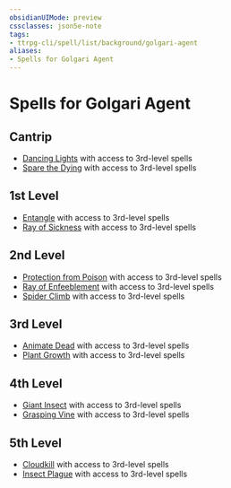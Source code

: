 ```yaml
---
obsidianUIMode: preview
cssclasses: json5e-note
tags:
- ttrpg-cli/spell/list/background/golgari-agent
aliases:
- Spells for Golgari Agent
---
```

# Spells for Golgari Agent

## Cantrip

- [Dancing Lights](Інструменти%20ДМ/CLI/spells/dancing-lights-xphb.md "XPHB") with access to 3rd-level spells
- [Spare the Dying](Інструменти%20ДМ/CLI/spells/spare-the-dying-xphb.md "XPHB") with access to 3rd-level spells

## 1st Level

- [Entangle](Інструменти%20ДМ/CLI/spells/entangle-xphb.md "XPHB") with access to 3rd-level spells
- [Ray of Sickness](Інструменти%20ДМ/CLI/spells/ray-of-sickness-xphb.md "XPHB") with access to 3rd-level spells

## 2nd Level

- [Protection from Poison](Інструменти%20ДМ/CLI/spells/protection-from-poison-xphb.md "XPHB") with access to 3rd-level spells
- [Ray of Enfeeblement](Інструменти%20ДМ/CLI/spells/ray-of-enfeeblement-xphb.md "XPHB") with access to 3rd-level spells
- [Spider Climb](Інструменти%20ДМ/CLI/spells/spider-climb-xphb.md "XPHB") with access to 3rd-level spells

## 3rd Level

- [Animate Dead](Інструменти%20ДМ/CLI/spells/animate-dead-xphb.md "XPHB") with access to 3rd-level spells
- [Plant Growth](Інструменти%20ДМ/CLI/spells/plant-growth-xphb.md "XPHB") with access to 3rd-level spells

## 4th Level

- [Giant Insect](Інструменти%20ДМ/CLI/spells/giant-insect-xphb.md "XPHB") with access to 3rd-level spells
- [Grasping Vine](Інструменти%20ДМ/CLI/spells/grasping-vine-xphb.md "XPHB") with access to 3rd-level spells

## 5th Level

- [Cloudkill](Інструменти%20ДМ/CLI/spells/cloudkill-xphb.md "XPHB") with access to 3rd-level spells
- [Insect Plague](Інструменти%20ДМ/CLI/spells/insect-plague-xphb.md "XPHB") with access to 3rd-level spells